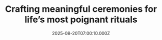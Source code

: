 ---
title: "Crafting meaningful ceremonies for life’s most poignant rituals"
date: 2025-08-20T07:00:10.000Z
category: Human Kindness
externalLink: "https://www.positive.news/society/crafting-meaningful-ceremonies-for-lifes-most-poignant-rituals/"
image: ""
excerpt: "Sarah Clarke explains the satisfaction she finds in helping people plan their big days, and why she will never tire of a relationship origin story The post Crafting meaningful ceremonies for life’s most poignant rituals appeared first on Positive News.…"
---
